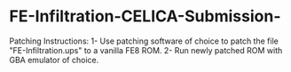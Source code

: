 # FE-Infiltration-CELICA-Submission-

Patching Instructions:
1- Use patching software of choice to patch the file "FE-Infiltration.ups" to a vanilla FE8 ROM.
2- Run newly patched ROM with GBA emulator of choice.
